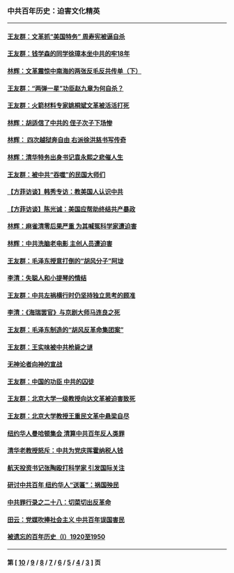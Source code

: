 ### 中共百年历史：迫害文化精英
---
#### [王友群：文革抓“美国特务” 周寿宪被逼自杀](../../pages/nf1176111/n14089941.md?10200430) 
#### [王友群：钱学森的同学徐璋本坐中共的牢18年](../../pages/nf1176111/n14089123.md?10200430) 
#### [林辉：文革震惊中南海的两张反毛反共传单（下）](../../pages/nf1176111/n14076376.md?10200430) 
#### [王友群：“两弹一星”功臣赵九章为何自杀？](../../pages/nf1176111/n14059162.md?10200430) 
#### [王友群：火箭材料专家姚桐斌文革被活活打死](../../pages/nf1176111/n14048805.md?10200430) 
#### [林辉：胡适信了中共的 侄子次子下场惨](../../pages/nf1176111/n14019760.md?10200430) 
#### [林辉： 四次越狱奔自由 右派徐洪慈书写传奇](../../pages/nf1176111/n14010438.md?10200430) 
#### [林辉：清华特务出身书记袁永熙之悲催人生](../../pages/nf1176111/n13997413.md?10200430) 
#### [王友群：被中共“吞噬”的民国大师们](../../pages/nf1176111/n13942620.md?10200430) 
#### [【方菲访谈】韩秀专访：教美国人认识中共](../../pages/nf1176111/n13821310.md?10200430) 
#### [【方菲访谈】陈光诚：美国应帮助终结共产暴政](../../pages/nf1176111/n13759521.md?10200430) 
#### [林辉：麻雀清零后果严重 为其喊冤科学家遭迫害](../../pages/nf1176111/n13746900.md?10200430) 
#### [林辉：中共洗脑老电影 主创人员遭迫害](../../pages/nf1176111/n13699437.md?10200430) 
#### [王友群：毛泽东授意打倒的“胡风分子”阿垅](../../pages/nf1176111/n13592541.md?10200430) 
#### [李清：失聪人和小提琴的情结](../../pages/nf1176111/n13459280.md?10200430) 
#### [王友群：中共左祸横行时仍坚持独立思考的顾准](../../pages/nf1176111/n13444722.md?10200430) 
#### [李清：《海瑞罢官》与京剧大师马连良之死](../../pages/nf1176111/n13412316.md?10200430) 
#### [王友群：毛泽东制造的“胡风反革命集团案”](../../pages/nf1176111/n13324909.md?10200430) 
#### [王友群：王实味被中共枪毙之谜](../../pages/nf1176111/n13307502.md?10200430) 
#### [无神论者向神的宣战](../../pages/nf1176111/n13281535.md?10200430) 
#### [王友群：中国的功臣 中共的囚徒](../../pages/nf1176111/n13291790.md?10200430) 
#### [王友群：北京大学一级教授向达文革被迫害致死](../../pages/nf1176111/n13150966.md?10200430) 
#### [王友群：北京大学教授王重民文革中悬梁自尽](../../pages/nf1176111/n13084645.md?10200430) 
#### [纽约华人曼哈顿集会 清算中共百年反人类罪](../../pages/nf1176111/n13084157.md?10200430) 
#### [清华老教授怒斥：中共为党庆挥霍纳税人钱](../../pages/nf1176111/n13071430.md?10200430) 
#### [航天投资书记张陶殴打科学家 引发国际关注](../../pages/nf1176111/n13069132.md?10200430) 
#### [研讨中共百年 纽约华人“送匾”：祸国殃民](../../pages/nf1176111/n13057367.md?10200430) 
#### [中共罪行录之二十八：切菜切出反革命](../../pages/nf1176111/n13030600.md?10200430) 
#### [田云：党媒吹捧社会主义 中共百年误国害民](../../pages/nf1176111/n13006682.md?10200430) 
#### [被遗忘的百年历史（I）1920至1950](../../pages/nf1176111/n12986411.md?10200430) 

---
#### 第 [ [10](./10.md?10200430) / [9](./9.md?10200430) / [8](./8.md?10200430) / [7](./7.md?10200430) / [6](./6.md?10200430) / [5](./5.md?10200430) / [4](./4.md?10200430) / [3](./3.md?10200430) ] 页

